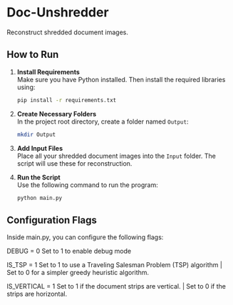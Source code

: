 #  Doc-Unshredder

Reconstruct shredded document images.

## How to Run

1. **Install Requirements**  
   Make sure you have Python installed. Then install the required libraries using:

   ```bash
   pip install -r requirements.txt
   ```

2. **Create Necessary Folders**  
   In the project root directory, create a folder named `Output`:

   ```bash
   mkdir Output
   ```

3. **Add Input Files**  
   Place all your shredded document images into the `Input` folder. The script will use these for reconstruction.

4. **Run the Script**  
   Use the following command to run the program:

   ```bash
   python main.py
   ```

## Configuration Flags
Inside main.py, you can configure the following flags:

DEBUG = 0
Set to 1 to enable debug mode

IS_TSP = 1
Set to 1 to use a Traveling Salesman Problem (TSP) algorithm
| Set to 0 for a simpler greedy heuristic algorithm.

IS_VERTICAL = 1
Set to 1 if the document strips are vertical.
| Set to 0 if the strips are horizontal.
